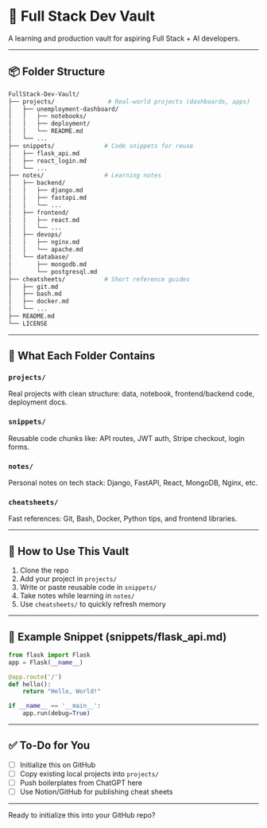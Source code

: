 # 📁 Full Stack Dev Vault

A learning and production vault for aspiring Full Stack + AI developers.

---

## 📦 Folder Structure

```bash
FullStack-Dev-Vault/
├── projects/               # Real-world projects (dashboards, apps)
│   ├── unemployment-dashboard/
│   │   ├── notebooks/
│   │   ├── deployment/
│   │   └── README.md
│   └── ...
├── snippets/              # Code snippets for reuse
│   ├── flask_api.md
│   ├── react_login.md
│   └── ...
├── notes/                 # Learning notes
│   ├── backend/
│   │   ├── django.md
│   │   ├── fastapi.md
│   │   └── ...
│   ├── frontend/
│   │   ├── react.md
│   │   └── ...
│   ├── devops/
│   │   ├── nginx.md
│   │   └── apache.md
│   └── database/
│       ├── mongodb.md
│       └── postgresql.md
├── cheatsheets/           # Short reference guides
│   ├── git.md
│   ├── bash.md
│   ├── docker.md
│   └── ...
├── README.md
└── LICENSE
```

---

## 📁 What Each Folder Contains

### `projects/`
Real projects with clean structure: data, notebook, frontend/backend code, deployment docs.

### `snippets/`
Reusable code chunks like: API routes, JWT auth, Stripe checkout, login forms.

### `notes/`
Personal notes on tech stack: Django, FastAPI, React, MongoDB, Nginx, etc.

### `cheatsheets/`
Fast references: Git, Bash, Docker, Python tips, and frontend libraries.

---

## 🚀 How to Use This Vault

1. Clone the repo
2. Add your project in `projects/`
3. Write or paste reusable code in `snippets/`
4. Take notes while learning in `notes/`
5. Use `cheatsheets/` to quickly refresh memory

---

## 🧠 Example Snippet (snippets/flask_api.md)
```python
from flask import Flask
app = Flask(__name__)

@app.route('/')
def hello():
    return "Hello, World!"

if __name__ == '__main__':
    app.run(debug=True)
```

---

## ✅ To-Do for You

- [ ] Initialize this on GitHub
- [ ] Copy existing local projects into `projects/`
- [ ] Push boilerplates from ChatGPT here
- [ ] Use Notion/GitHub for publishing cheat sheets

---

Ready to initialize this into your GitHub repo?
